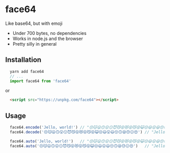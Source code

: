 # face64

Like base64, but with emoji

- Under 700 bytes, no dependencies
- Works in node.js and the browser
- Pretty silly in general

## Installation

```js
  yarn add face64
  // ...
  import face64 from 'face64'
```

or

```html
  <script src="https://unpkg.com/face64"></script>
```

## Usage

```js
  face64.encode('Jello, world!') // "😣😽😦🙃😲😗😈😼😝😻😝😼😝😺😒😃😲😃😚🙃😪😓😕😍"
  face64.decode('😣😽😦🙃😲😗😈😼😝😻😝😼😝😺😒😃😲😃😚🙃😪😓😕😍') // "Jello, world!"

  face64.auto('Jello, world!')   // "😣😽😦🙃😲😗😈😼😝😻😝😼😝😺😒😃😲😃😚🙃😪😓😕😍"
  face64.auto('😣😽😦🙃😲😗😈😼😝😻😝😼😝😺😒😃😲😃😚🙃😪😓😕😍')   // "Jello, world!"
```
